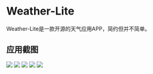 # Weather-Lite
Weather-Lite是一款开源的天气应用APP，简约但并不简单。

## 应用截图
![](http://7xprgn.com1.z0.glb.clouddn.com/device-2016-05-17-173036.png)
![](http://7xprgn.com1.z0.glb.clouddn.com/device-2016-05-17-173115.png)
![](http://7xprgn.com1.z0.glb.clouddn.com/device-2016-05-17-173149.png)
![](http://7xprgn.com1.z0.glb.clouddn.com/device-2016-05-17-173603.png)
![](http://7xprgn.com1.z0.glb.clouddn.com/device-2016-05-17-173203.png)

